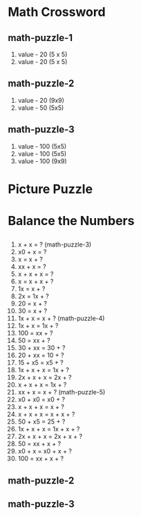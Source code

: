 # Math Crossword

## math-puzzle-1

1. value - 20 (5 x 5)
2. value - 20 (5 x 5)

## math-puzzle-2

1. value - 20 (9x9)
2. value - 50 (5x5)

## math-puzzle-3

1. value - 100 (5x5)
2. value - 100 (5x5)
3. value - 100 (9x9)

# Picture Puzzle

# Balance the Numbers

##

1. x + x = ? (math-puzzle-3)
2. x0 + x = ?
3. x = x + ?
4. xx + x = ?
5. x + x + x = ?
6. x = x + x + ?
7. 1x = x + ?
8. 2x = 1x + ?
9. 20 = x + ?
10. 30 = x + ?
11. 1x + x = x + ? (math-puzzle-4)
12. 1x + x = 1x + ?
13. 100 = xx + ?
14. 50 = xx + ?
15. 30 + xx = 30 + ?
16. 20 + xx = 10 + ?
17. 15 + x5 = x5 + ?
18. 1x + x + x = 1x + ?
19. 2x + x + x = 2x + ?
20. x + x + x = 1x + ?
21. xx + x = x + ? (math-puzzle-5)
22. x0 + x0 = x0 + ?
23. x + x + x = x + ?
24. x + x + x = x + x + ?
25. 50 + x5 = 25 + ?
26. 1x + x + x = 1x + x + ?
27. 2x + x + x = 2x + x + ?
28. 50 = xx + x + ?
29. x0 + x = x0 + x + ?
30. 100 = xx + x + ?

## math-puzzle-2

## math-puzzle-3
